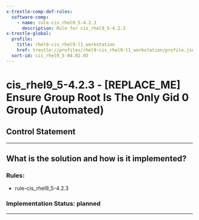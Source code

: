 ```yaml
---
x-trestle-comp-def-rules:
  software-comp:
    - name: rule-cis_rhel9_5-4.2.3
      description: Rule for cis_rhel9_5-4.2.3
x-trestle-global:
  profile:
    title: rhel9-cis_rhel9-l1_workstation
    href: trestle://profiles/rhel9-cis_rhel9-l1_workstation/profile.json
  sort-id: cis_rhel9_5-04.02.03
---
```


# cis_rhel9_5-4.2.3 - \[REPLACE_ME\] Ensure Group Root Is The Only Gid 0 Group (Automated)

## Control Statement

______________________________________________________________________

## What is the solution and how is it implemented?

<!-- For implementation status enter one of: implemented, partial, planned, alternative, not-applicable -->

<!-- Note that the list of rules under ### Rules: is read-only and changes will not be captured after assembly to JSON -->

<!-- Add control implementation description here for control: cis_rhel9_5-4.2.3 -->

### Rules:

  - rule-cis_rhel9_5-4.2.3

### Implementation Status: planned

______________________________________________________________________
